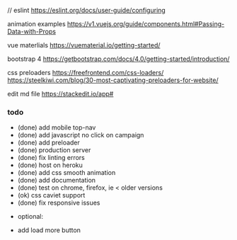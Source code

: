 // eslint
https://eslint.org/docs/user-guide/configuring

animation examples
https://v1.vuejs.org/guide/components.html#Passing-Data-with-Props

vue materlials
https://vuematerial.io/getting-started/

bootstrap 4
https://getbootstrap.com/docs/4.0/getting-started/introduction/


css preloaders
https://freefrontend.com/css-loaders/
https://steelkiwi.com/blog/30-most-captivating-preloaders-for-website/

edit md file
https://stackedit.io/app#

### todo
- (done) add mobile top-nav
- (done) add javascript no click on campaign
- (done) add preloader
- (done) production server
- (done) fix linting errors
- (done) host on heroku
- (done) add css smooth animation
- (done) add documentation
- (done) test on chrome, firefox, ie < older versions
- (ok) css caviet support
- (done) fix responsive issues

* optional:

- add load more button
